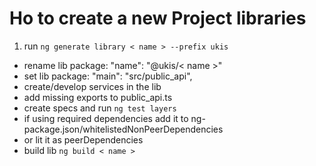 # Ho to create a new Project libraries

1. run ``ng generate library < name > --prefix ukis``

- rename lib package: "name": "@ukis/< name >"
- set lib package: "main": "src/public_api",
- create/develop services in the lib 
- add missing exports to public_api.ts
- create specs and run `ng test layers`
- if using required dependencies add it to ng-package.json/whitelistedNonPeerDependencies
- or lit it as peerDependencies
- build lib `ng build < name >`